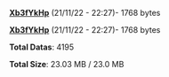 [**Xb3fYkHp**](/data/Xb3fYkHp.txt) (21/11/22 - 22:27)- 1768 bytes

[**Xb3fYkHp**](/data/Xb3fYkHp.txt) (21/11/22 - 22:27)- 1768 bytes

**Total Datas**: 4195

**Total Size**: 23.03 MB / 23.0 MB
